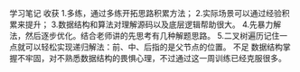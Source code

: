学习笔记
收获
1.多练，通过多练开拓思路积累方法；
2.实际场景可以通过经验积累来提升；
3.数据结构和算法对理解源码以及底层逻辑帮助很大。
4.先暴力解法，然后逐步优化。结合老师讲的先思考有几种解题思路。
5.二叉树遍历记住一点就可以轻松实现递归解法：前、中、后指的是父节点的位置。
不足
数据结构掌握不牢固，对不熟悉数据结构的畏惧心理，不过通过这一周训练已经克服很多。
